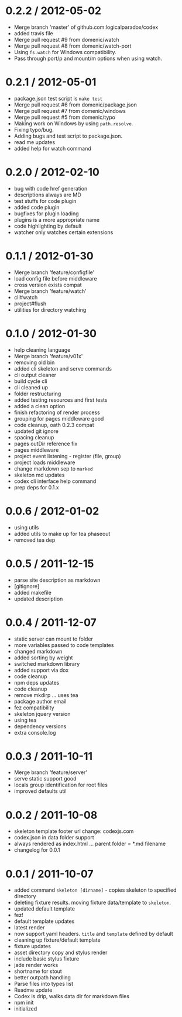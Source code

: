 
0.2.2 / 2012-05-02 
==================

  * Merge branch 'master' of github.com:logicalparadox/codex
  * added travis file
  * Merge pull request #9 from domenic/watch
  * Merge pull request #8 from domenic/watch-port
  * Using `fs.watch` for Windows compatibility.
  * Pass through port/p and mount/m options when using watch.

0.2.1 / 2012-05-01 
==================

  * package.json test script is `make test`
  * Merge pull request #6 from domenic/package.json
  * Merge pull request #7 from domenic/windows
  * Merge pull request #5 from domenic/typo
  * Making work on Windows by using `path.resolve`.
  * Fixing typo/bug.
  * Adding bugs and test script to package.json.
  * read me updates
  * added help for watch command

0.2.0 / 2012-02-10 
==================

  * bug with code href generation
  * descriptions always are MD
  * test stuffs for code plugin
  * added code plugin
  * bugfixes for plugin loading
  * plugins is a more appropriate name
  * code highlighting by default
  * watcher only watches certain extensions

0.1.1 / 2012-01-30 
==================

  * Merge branch 'feature/configfile'
  * load config file before middleware
  * cross version exists compat
  * Merge branch 'feature/watch'
  * cli#watch
  * project#flush
  * utilities for directory watching

0.1.0 / 2012-01-30 
==================

  * help cleaning language
  * Merge branch 'feature/v01x'
  * removing old bin
  * added cli skeleton and serve commands
  * cli output cleaner
  * build cycle cli
  * cli cleaned up
  * folder restructuring
  * added testing resources and first tests
  * added a clean option
  * finish refactoring of render process
  * grouping for pages middleware good
  * code cleanup, oath 0.2.3 compat
  * updated git ignore
  * spacing cleanup
  * pages outDir reference fix
  * pages middleware
  * project event listening - register (file, group)
  * project loads middleware
  * change markdown sep to `marked`
  * skeleton md updates
  * codex cli interface help command
  * prep deps for 0.1.x

0.0.6 / 2012-01-02
==================

  * using utils
  * added utils to make up for tea phaseout
  * removed tea dep

0.0.5 / 2011-12-15
==================

  * parse site description as markdown
  * [gitignore]
  * added makefile
  * updated description

0.0.4 / 2011-12-07
==================

  * static server can mount to folder
  * more variables passed to code templates
  * changed markdown
  * added sorting by weight
  * switched markdown library
  * added support via dox
  * code cleanup
  * npm deps updates
  * code cleanup
  * remove mkdirp … uses tea
  * package author email
  * fez compatibility
  * skeleton jquery version
  * using tea
  * dependency versions
  * extra console.log

0.0.3 / 2011-10-11
==================

  * Merge branch 'feature/server'
  * serve static support good
  * locals group identification for root files
  * improved defaults util

0.0.2 / 2011-10-08
==================

  * skeleton template footer url change: codexjs.com
  * codex.json in data folder support
  * always rendered as index.html ... parent folder = *.md filename
  * changelog for 0.0.1

0.0.1 / 2011-10-07
==================

  * added command `skeleton [dirname]` - copies skeleton to specified directory
  * deleting fixture results. moving fixture data/template to `skeleton`.
  * updated default template
  * fez!
  * default template updates
  * latest render
  * now support yaml headers. `title` and `template` defined by default
  * cleaning up fixture/default template
  * fixture updates
  * asset directory copy and stylus render
  * include basic stylus fixture
  * jade render works
  * shortname for stout
  * better outpath handling
  * Parse files into types list
  * Readme update
  * Codex is drip, walks data dir for markdown files
  * npm init
  * initialized
